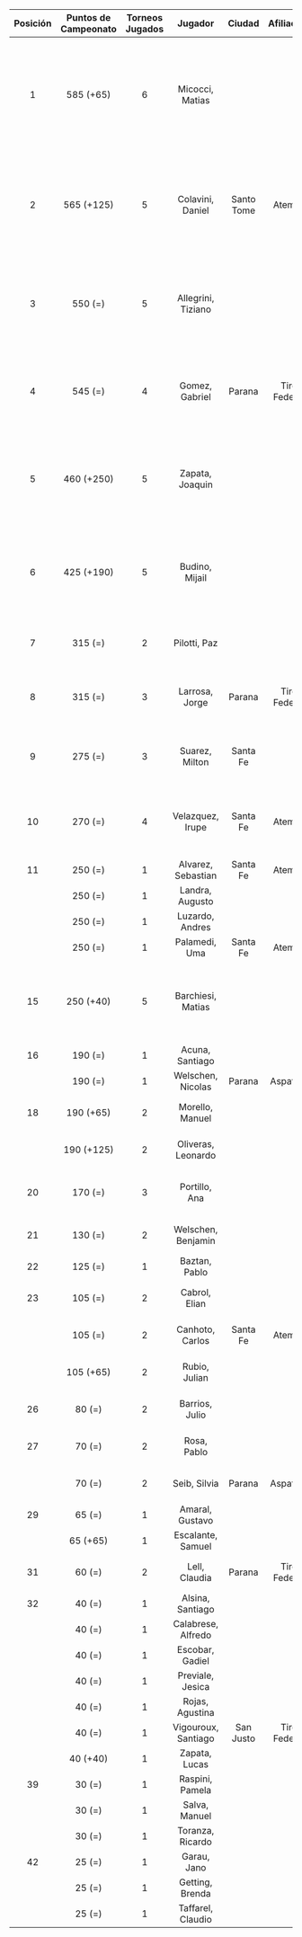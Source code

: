 |  Posición  |  Puntos de Campeonato  |  Torneos Jugados  |       Jugador       |   Ciudad   |  Afiliación  |                          Puntos sumados                           |
|:----------:|:----------------------:|:-----------------:|:-------------------:|:----------:|:------------:|:-----------------------------------------------------------------:|
|     1      |       585 (+65)        |         6         |   Micocci, Matias   |            |              | 250 (T05) + 125 (T04) + 65 (T07) + 65 (T01) + 40 (T06) + 40 (T03) |
|     2      |       565 (+125)       |         5         |  Colavini, Daniel   | Santo Tome |   Atemeli    |     125 (T06) + 125 (T03) + 125 (T07) + 125 (T02) + 65 (T05)      |
|     3      |        550 (=)         |         5         | Allegrini, Tiziano  |            |              |      190 (T05) + 190 (T06) + 65 (T02) + 65 (T03) + 40 (T04)       |
|     4      |        545 (=)         |         4         |   Gomez, Gabriel    |   Parana   | Tiro Federal |            250 (T02) + 190 (T01) + 65 (T04) + 40 (T06)            |
|     5      |       460 (+250)       |         5         |   Zapata, Joaquin   |            |              |       250 (T07) + 65 (T06) + 65 (T02) + 40 (T05) + 40 (T04)       |
|     6      |       425 (+190)       |         5         |   Budino, Mijail    |            |              |       190 (T07) + 65 (T04) + 65 (T05) + 65 (T06) + 40 (T03)       |
|     7      |        315 (=)         |         2         |    Pilotti, Paz     |            |              |                       190 (T02) + 125 (T03)                       |
|     8      |        315 (=)         |         3         |   Larrosa, Jorge    |   Parana   | Tiro Federal |                 125 (T01) + 125 (T02) + 65 (T03)                  |
|     9      |        275 (=)         |         3         |   Suarez, Milton    |  Santa Fe  |              |                 125 (T06) + 125 (T01) + 25 (T05)                  |
|     10     |        270 (=)         |         4         |  Velazquez, Irupe   |  Santa Fe  |   Atemeli    |            125 (T05) + 65 (T03) + 40 (T06) + 40 (T04)             |
|     11     |        250 (=)         |         1         | Alvarez, Sebastian  |  Santa Fe  |   Atemeli    |                             250 (T03)                             |
|            |        250 (=)         |         1         |   Landra, Augusto   |            |              |                             250 (T04)                             |
|            |        250 (=)         |         1         |   Luzardo, Andres   |            |              |                             250 (T06)                             |
|            |        250 (=)         |         1         |    Palamedi, Uma    |  Santa Fe  |   Atemeli    |                             250 (T01)                             |
|     15     |       250 (+40)        |         5         |  Barchiesi, Matias  |            |              |       65 (T06) + 65 (T05) + 40 (T04) + 40 (T03) + 40 (T07)        |
|     16     |        190 (=)         |         1         |   Acuna, Santiago   |            |              |                             190 (T03)                             |
|            |        190 (=)         |         1         |  Welschen, Nicolas  |   Parana   |   Aspatem    |                             190 (T04)                             |
|     18     |       190 (+65)        |         2         |   Morello, Manuel   |            |              |                       125 (T05) + 65 (T07)                        |
|            |       190 (+125)       |         2         | Oliveras, Leonardo  |            |              |                       125 (T07) + 65 (T05)                        |
|     20     |        170 (=)         |         3         |    Portillo, Ana    |            |              |                  65 (T02) + 65 (T04) + 40 (T06)                   |
|     21     |        130 (=)         |         2         | Welschen, Benjamin  |            |              |                        65 (T06) + 65 (T04)                        |
|     22     |        125 (=)         |         1         |    Baztan, Pablo    |            |              |                             125 (T04)                             |
|     23     |        105 (=)         |         2         |    Cabrol, Elian    |            |              |                        65 (T02) + 40 (T06)                        |
|            |        105 (=)         |         2         |   Canhoto, Carlos   |  Santa Fe  |   Atemeli    |                        65 (T01) + 40 (T05)                        |
|            |       105 (+65)        |         2         |    Rubio, Julian    |            |              |                        65 (T07) + 40 (T05)                        |
|     26     |         80 (=)         |         2         |   Barrios, Julio    |            |              |                        40 (T05) + 40 (T04)                        |
|     27     |         70 (=)         |         2         |     Rosa, Pablo     |            |              |                        40 (T06) + 30 (T04)                        |
|            |         70 (=)         |         2         |    Seib, Silvia     |   Parana   |   Aspatem    |                        40 (T02) + 30 (T06)                        |
|     29     |         65 (=)         |         1         |   Amaral, Gustavo   |            |              |                             65 (T03)                              |
|            |        65 (+65)        |         1         |  Escalante, Samuel  |            |              |                             65 (T07)                              |
|     31     |         60 (=)         |         2         |    Lell, Claudia    |   Parana   | Tiro Federal |                        30 (T06) + 30 (T04)                        |
|     32     |         40 (=)         |         1         |  Alsina, Santiago   |            |              |                             40 (T03)                              |
|            |         40 (=)         |         1         | Calabrese, Alfredo  |            |              |                             40 (T04)                              |
|            |         40 (=)         |         1         |   Escobar, Gadiel   |            |              |                             40 (T06)                              |
|            |         40 (=)         |         1         |  Previale, Jesica   |            |              |                             40 (T04)                              |
|            |         40 (=)         |         1         |   Rojas, Agustina   |            |              |                             40 (T06)                              |
|            |         40 (=)         |         1         | Vigouroux, Santiago | San Justo  | Tiro Federal |                             40 (T04)                              |
|            |        40 (+40)        |         1         |    Zapata, Lucas    |            |              |                             40 (T07)                              |
|     39     |         30 (=)         |         1         |   Raspini, Pamela   |            |              |                             30 (T04)                              |
|            |         30 (=)         |         1         |    Salva, Manuel    |            |              |                             30 (T04)                              |
|            |         30 (=)         |         1         |  Toranza, Ricardo   |            |              |                             30 (T04)                              |
|     42     |         25 (=)         |         1         |     Garau, Jano     |            |              |                             25 (T03)                              |
|            |         25 (=)         |         1         |   Getting, Brenda   |            |              |                             25 (T04)                              |
|            |         25 (=)         |         1         |  Taffarel, Claudio  |            |              |                             25 (T06)                              |